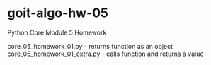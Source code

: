 # goit-algo-hw-05
Python Core Module 5 Homework

core_05_homework_01.py - returns function as an object
core_05_homework_01_extra.py - calls function and returns a value
